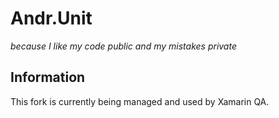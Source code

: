 # Andr.Unit

<div align="centre"><i>because I like my code public and my mistakes private</i></div>


## Information

This fork is currently being managed and used by Xamarin QA.
